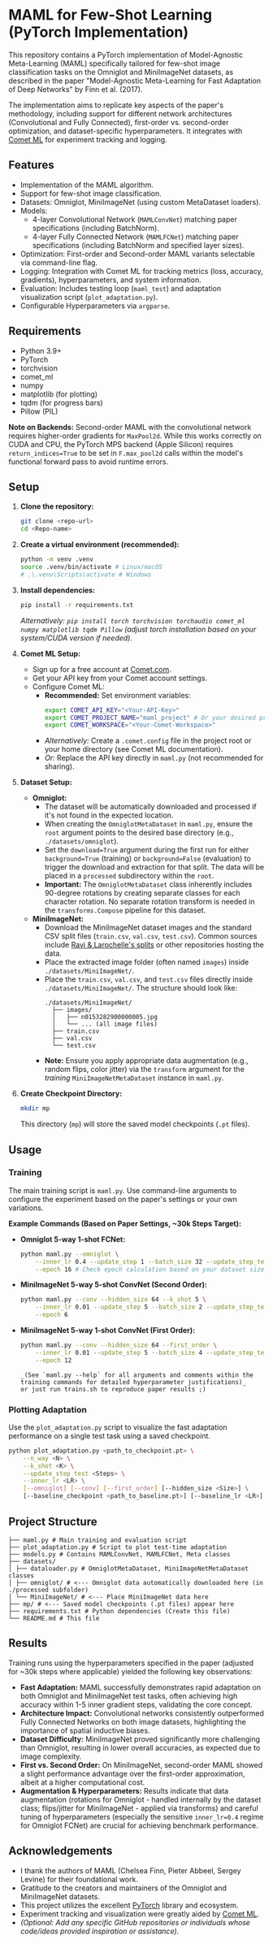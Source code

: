 # MAML for Few-Shot Learning (PyTorch Implementation)

This repository contains a PyTorch implementation of Model-Agnostic Meta-Learning (MAML) specifically tailored for few-shot image classification tasks on the Omniglot and MiniImageNet datasets, as described in the paper "Model-Agnostic Meta-Learning for Fast Adaptation of Deep Networks" by Finn et al. (2017).

The implementation aims to replicate key aspects of the paper's methodology, including support for different network architectures (Convolutional and Fully Connected), first-order vs. second-order optimization, and dataset-specific hyperparameters. It integrates with [Comet ML](https://www.comet.com/) for experiment tracking and logging.

## Features

- Implementation of the MAML algorithm.
- Support for few-shot image classification.
- Datasets: Omniglot, MiniImageNet (using custom MetaDataset loaders).
- Models:
  - 4-layer Convolutional Network (`MAMLConvNet`) matching paper specifications (including BatchNorm).
  - 4-layer Fully Connected Network (`MAMLFCNet`) matching paper specifications (including BatchNorm and specified layer sizes).
- Optimization: First-order and Second-order MAML variants selectable via command-line flag.
- Logging: Integration with Comet ML for tracking metrics (loss, accuracy, gradients), hyperparameters, and system information.
- Evaluation: Includes testing loop (`maml_test`) and adaptation visualization script (`plot_adaptation.py`).
- Configurable Hyperparameters via `argparse`.

## Requirements

- Python 3.9+
- PyTorch
- torchvision
- comet_ml
- numpy
- matplotlib (for plotting)
- tqdm (for progress bars)
- Pillow (PIL)

**Note on Backends:** Second-order MAML with the convolutional network requires higher-order gradients for `MaxPool2d`. While this works correctly on CUDA and CPU, the PyTorch MPS backend (Apple Silicon) requires `return_indices=True` to be set in `F.max_pool2d` calls within the model's functional forward pass to avoid runtime errors.

## Setup

1.  **Clone the repository:**

    ```bash
    git clone <repo-url>
    cd <Repo-name>
    ```

2.  **Create a virtual environment (recommended):**

    ```bash
    python -m venv .venv
    source .venv/bin/activate # Linux/macOS
    # .\.venv\Scripts\activate # Windows
    ```

3.  **Install dependencies:**

    ```bash
    pip install -r requirements.txt
    ```

    _Alternatively: `pip install torch torchvision torchaudio comet_ml numpy matplotlib tqdm Pillow` (adjust torch installation based on your system/CUDA version if needed)._

4.  **Comet ML Setup:**

    - Sign up for a free account at [Comet.com](https://www.comet.com/).
    - Get your API key from your Comet account settings.
    - Configure Comet ML:
      - **Recommended:** Set environment variables:
        ```bash
        export COMET_API_KEY="<Your-API-Key>"
        export COMET_PROJECT_NAME="maml_project" # Or your desired project name
        export COMET_WORKSPACE="<Your-Comet-Workspace>"
        ```
      - _Alternatively:_ Create a `.comet.config` file in the project root or your home directory (see Comet ML documentation).
      - _Or:_ Replace the API key directly in `maml.py` (not recommended for sharing).

5.  **Dataset Setup:**

    - **Omniglot:**
      - The dataset will be automatically downloaded and processed if it's not found in the expected location.
      - When creating the `OmniglotMetaDataset` in `maml.py`, ensure the `root` argument points to the desired base directory (e.g., `./datasets/omniglot`).
      - Set the `download=True` argument during the first run for either `background=True` (training) or `background=False` (evaluation) to trigger the download and extraction for that split. The data will be placed in a `processed` subdirectory within the `root`.
      - **Important:** The `OmniglotMetaDataset` class inherently includes 90-degree rotations by creating separate classes for each character rotation. No separate rotation transform is needed in the `transforms.Compose` pipeline for this dataset.
    - **MiniImageNet:**
      - Download the MiniImageNet dataset images and the standard CSV split files (`train.csv`, `val.csv`, `test.csv`). Common sources include [Ravi & Larochelle's splits](https://github.com/twitter-research/meta-learning-lstm) or other repositories hosting the data.
      - Place the extracted image folder (often named `images`) inside `./datasets/MiniImageNet/`.
      - Place the `train.csv`, `val.csv`, and `test.csv` files directly inside `./datasets/MiniImageNet/`. The structure should look like:
        ```
        ./datasets/MiniImageNet/
          ├── images/
          │   ├── n0153282900000005.jpg
          │   └── ... (all image files)
          ├── train.csv
          ├── val.csv
          └── test.csv
        ```
      - **Note:** Ensure you apply appropriate data augmentation (e.g., random flips, color jitter) via the `transform` argument for the _training_ `MiniImageNetMetaDataset` instance in `maml.py`.

6.  **Create Checkpoint Directory:**
    ```bash
    mkdir mp
    ```
    This directory (`mp`) will store the saved model checkpoints (`.pt` files).

## Usage

### Training

The main training script is `maml.py`. Use command-line arguments to configure the experiment based on the paper's settings or your own variations.

**Example Commands (Based on Paper Settings, ~30k Steps Target):**

- **Omniglot 5-way 1-shot FCNet:**

  ```bash
  python maml.py --omniglot \
      --inner_lr 0.4 --update_step 1 --batch_size 32 --update_step_test 3 \
      --epoch 16 # Check epoch calculation based on your dataset size/BS for target steps
  ```

- **MiniImageNet 5-way 5-shot ConvNet (Second Order):**

  ```bash
  python maml.py --conv --hidden_size 64 --k_shot 5 \
      --inner_lr 0.01 --update_step 5 --batch_size 2 --update_step_test 10 \
      --epoch 6
  ```

- **MiniImageNet 5-way 1-shot ConvNet (First Order):**

  ```bash
  python maml.py --conv --hidden_size 64 --first_order \
      --inner_lr 0.01 --update_step 5 --batch_size 4 --update_step_test 10 \
      --epoch 12
  ```

  ```
  _(See `maml.py --help` for all arguments and comments within the training commands for detailed hyperparameter justifications)_
  or just run trains.sh to reproduce paper results ;)
  ```

### Plotting Adaptation

Use the `plot_adaptation.py` script to visualize the fast adaptation performance on a single test task using a saved checkpoint.

```bash
python plot_adaptation.py <path_to_checkpoint.pt> \
    --n_way <N> \
    --k_shot <K> \
    --update_step_test <Steps> \
    --inner_lr <LR> \
    [--omniglot] [--conv] [--first_order] [--hidden_size <Size>] \
    [--baseline_checkpoint <path_to_baseline.pt>] [--baseline_lr <LR>]
```

## Project Structure

```
├── maml.py # Main training and evaluation script
├── plot_adaptation.py # Script to plot test-time adaptation
├── models.py # Contains MAMLConvNet, MAMLFCNet, Meta classes
├── datasets/
│ ├── dataloader.py # OmniglotMetaDataset, MiniImageNetMetaDataset classes
│ ├── omniglot/ # <--- Omniglot data automatically downloaded here (in ./processed subfolder)
│ └── MiniImageNet/ # <--- Place MiniImageNet data here
├── mp/ # <--- Saved model checkpoints (.pt files) appear here
├── requirements.txt # Python dependencies (Create this file)
└── README.md # This file

```

## Results

Training runs using the hyperparameters specified in the paper (adjusted for ~30k steps where applicable) yielded the following key observations:

- **Fast Adaptation:** MAML successfully demonstrates rapid adaptation on both Omniglot and MiniImageNet test tasks, often achieving high accuracy within 1-5 inner gradient steps, validating the core concept.
- **Architecture Impact:** Convolutional networks consistently outperformed Fully Connected Networks on both image datasets, highlighting the importance of spatial inductive biases.
- **Dataset Difficulty:** MiniImageNet proved significantly more challenging than Omniglot, resulting in lower overall accuracies, as expected due to image complexity.
- **First vs. Second Order:** On MiniImageNet, second-order MAML showed a slight performance advantage over the first-order approximation, albeit at a higher computational cost.
- **Augmentation & Hyperparameters:** Results indicate that data augmentation (rotations for Omniglot - handled internally by the dataset class; flips/jitter for MiniImageNet - applied via transforms) and careful tuning of hyperparameters (especially the sensitive `inner_lr=0.4` regime for Omniglot FCNet) are crucial for achieving benchmark performance.

## Acknowledgements

- I thank the authors of MAML (Chelsea Finn, Pieter Abbeel, Sergey Levine) for their foundational work.
- Gratitude to the creators and maintainers of the Omniglot and MiniImageNet datasets.
- This project utilizes the excellent [PyTorch](https://pytorch.org/) library and ecosystem.
- Experiment tracking and visualization were greatly aided by [Comet ML](https://www.comet.com/).
- _(Optional: Add any specific GitHub repositories or individuals whose code/ideas provided inspiration or assistance)._

```

```
